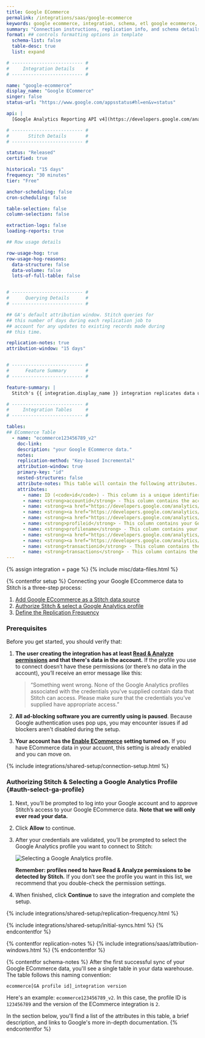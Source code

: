 ```yaml
---
title: Google ECommerce
permalink: /integrations/saas/google-ecommerce
keywords: google ecommerce, integration, schema, etl google ecommerce, google ecommerce etl, google ecommerce schema
summary: "Connection instructions, replication info, and schema details for Stitch's Google ECommerce integration."
format: ## controls formatting options in template
  schema-list: false
  table-desc: true
  list: expand

# -------------------------- #
#     Integration Details    #
# -------------------------- #

name: "google-ecommerce"
display_name: "Google ECommerce"
singer: false
status-url: "https://www.google.com/appsstatus#hl=en&v=status"

api: |
  [Google Analytics Reporting API v4](https://developers.google.com/analytics/devguides/reporting/core/v4/){:target="new"}

# -------------------------- #
#       Stitch Details       #
# -------------------------- #

status: "Released"
certified: true

historical: "15 days"
frequency: "30 minutes"
tier: "Free"

anchor-scheduling: false
cron-scheduling: false

table-selection: false
column-selection: false

extraction-logs: false
loading-reports: true

## Row usage details

row-usage-hog: true
row-usage-hog-reasons:
  data-structure: false
  data-volume: false
  lots-of-full-table: false


# -------------------------- #
#      Querying Details      #
# -------------------------- #

## GA's default attribution window. Stitch queries for
## this number of days during each replication job to
## account for any updates to existing records made during 
## this time.

replication-notes: true
attribution-window: "15 days"


# -------------------------- #
#      Feature Summary       #
# -------------------------- #

feature-summary: |
  Stitch's {{ integration.display_name }} integration replicates data using the {{ integration.api | flatify | strip }}. Refer to the [Schema](#schema) section for a list of objects available for replication.

# -------------------------- #
#     Integration Tables     #
# -------------------------- #

tables:
## ECommerce Table
  - name: "ecommerce123456789_v2"
    doc-link: 
    description: "your Google ECommerce data."
    notes:
    replication-method: "Key-based Incremental"
    attribution-window: true
    primary-key: "id"
    nested-structures: false
    attribute-notes: This table will contain the following attributes. For more info, click the links to check out Google's documentation.
    attributes:
      - name: ID (<code>id</code>) - This column is a unique identifier generated during replication.
      - name: <strong>accountid</strong> - This column contains the account ID associated with your Google Analytics ECommerce account.
      - name: <strong><a href="https://developers.google.com/analytics/devguides/reporting/core/dimsmets#view=detail&group=traffic_sources&jump=ga_campaign" target="new">campaign</a></strong> - This column contains the campaign name (<a href="https://support.google.com/analytics/answer/1033867?hl=en">utm_campaign</a>)
      - name: <strong><a href="https://developers.google.com/analytics/devguides/reporting/core/dimsmets#view=detail&group=traffic_sources&jump=ga_keyword" target="new">keyword</a></strong> - This column contains the keyword description (<a href="https://support.google.com/analytics/answer/1033867?hl=en" target="new">utm_term</a>)
      - name: <strong><a href="https://developers.google.com/analytics/devguides/reporting/core/dimsmets#view=detail&group=traffic_sources&jump=ga_medium" target="new">medium</a></strong> - This column contains the medium name (<a href="https://support.google.com/analytics/answer/1033867?hl=en" target="new">utm_medium</a>)
      - name: <strong>profileid</strong> - This column contains your Google Analytics profile ID.
      - name: <strong>profilename</strong> - This column contains your Google Analytics profile name.
      - name: <strong><a href="https://developers.google.com/analytics/devguides/reporting/core/dimsmets#view=detail&group=traffic_sources&jump=ga_socialnetwork" target="new">socialnetwork</a></strong> - This column contains the name of the social network (e.g. Facebook, YouTube, etc.)
      - name: <strong><a href="https://developers.google.com/analytics/devguides/reporting/core/dimsmets#view=detail&group=traffic_sources&jump=ga_source" target="new">source</a></strong> - This column contains the name of the order source. (<a href="https://support.google.com/analytics/answer/1033867?hl=en" target="new">utm_source</a>)
      - name: <strong>transactionid</strong> - This column contains the order ID, which you can use to join the referral data back to your orders data. You can refer to <a href="https://support.google.com/analytics/answer/1009612?hl=en" target="new">Google’s documentation</a> if you need some background on tracking setup and management.
      - name: <strong>transactions</strong> - This column contains the total number of transactions.
---
```

{% assign integration = page %}
{% include misc/data-files.html %}

{% contentfor setup %}
Connecting your Google ECcommerce data to Stitch is a three-step process:

1. [Add Google ECcommerce as a Stitch data source](#add-stitch-data-source)
3. [Authorize Stitch & select a Google Analytics profile](#auth-select-ga-profile)
4. [Define the Replication Frequency](#define-rep-frequency)

### Prerequisites
Before you get started, you should verify that:

1. **The user creating the integration has at least [Read & Analyze permissions](https://support.google.com/analytics/answer/2884495?hl=en) and that there's data in the account.** If the profile you use to connect doesn’t have these permissions (or there’s no data in the account), you’ll receive an error message like this:

   > “Something went wrong. None of the Google Analytics profiles associated with the credentials you’ve supplied contain data that Stitch can access. Please make sure that the credentials you’ve supplied have appropriate access.”

2. **All ad-blocking software you are currently using is paused**. Because Google authentication uses pop ups, you may encounter issues if ad blockers aren't disabled during the setup.
3. **Your account has the [Enable ECommerce](https://support.google.com/analytics/answer/1009612?hl=en) setting turned on.** If you have ECommerce data in your accuont, this setting is already enabled and you can move on.

{% include integrations/shared-setup/connection-setup.html %}

### Authorizing Stitch & Selecting a Google Analytics Profile {#auth-select-ga-profile}
1. Next, you’ll be prompted to log into your Google account and to approve Stitch’s access to your Google ECommerce data. **Note that we will only ever read your data.**
2. Click **Allow** to continue.
3. After your credentials are validated, you’ll be prompted to select the Google Analytics profile you want to connect to Stitch:

   ![Selecting a Google Analytics profile.]({{site.baseurl}}/images/integrations/ga-select-profiles.png)

   **Remember: profiles need to have Read & Analyze permissions to be detected by Stitch.** If you don’t see the profile you want in this list, we recommend that you double-check the permission settings.
4. When finished, click **Continue** to save the integration and complete the setup.

{% include integrations/shared-setup/replication-frequency.html %}

{% include integrations/shared-setup/initial-syncs.html %}
{% endcontentfor %}



{% contentfor replication-notes %}
{% include integrations/saas/attribution-windows.html %}
{% endcontentfor %}



{% contentfor schema-notes %}
After the first successful sync of your Google ECommerce data, you'll see a single table in your data warehouse. The table follows this naming convention:

`ecommerce[GA profile id]_integration version`

Here's an example: `ecommerce123456789_v2`. In this case, the profile ID is `123456789` and the version of the ECommerce integration is `2`.

In the section below, you'll find a list of the attributes in this table, a brief description, and links to Google's more in-depth documentation.
{% endcontentfor %}